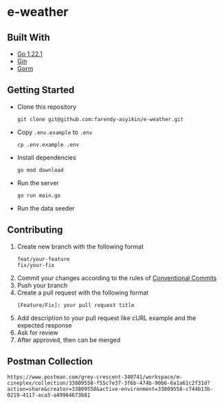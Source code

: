# e-weather

## Built With

- [Go 1.22.1](https://go.dev/)
- [Gin](https://gin-gonic.com/)
- [Gorm](https://gorm.io/)

## Getting Started

- Clone this repository
  ```
  git clone git@github.com:farendy-asyikin/e-weather.git
  ```
- Copy `.env.example` to `.env`
  ```
  cp .env.example .env
  ```
- Install dependencies
  ```
  go mod download
  ```
- Run the server
  ```
  go run main.go
  ```
- Run the data seeder

## Contributing

1. Create new branch with the following format
   ```
   feat/your-feature
   fix/your-fix
   ```
2. Commit your changes according to the rules of [Conventional Commits](https://www.conventionalcommits.org/en/v1.0.0/)
3. Push your branch
4. Create a pull request with the following format
   ```
   [Feature/Fix]: your pull request title
   ```
5. Add description to your pull request like cURL example and the expected response
6. Ask for review
7. After approved, then can be merged

## Postman Collection
    https://www.postman.com/grey-crescent-340741/workspace/m-cineplex/collection/33809558-f55c7e37-3f6b-474b-90b6-6a1a61c2f31d?action=share&creator=33809558&active-environment=33809558-c744b13b-0219-4117-aca3-a49964673b81